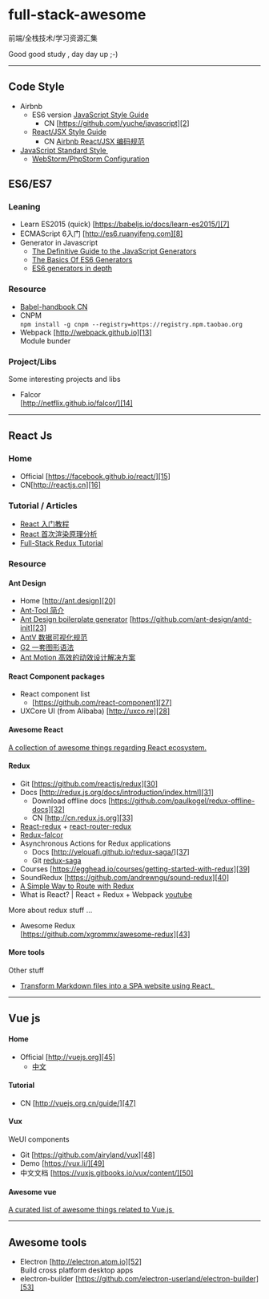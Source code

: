 # full-stack-awesome
前端/全栈技术/学习资源汇集

Good good study , day day up ;-)

---- 
## Code Style

- Airbnb
	-  ES6 version [JavaScript Style Guide][1]
		- CN [https://github.com/yuche/javascript][2]
	- [React/JSX Style Guide][3] 
		- CN  [Airbnb React/JSX 编码规范][4]
- [JavaScript Standard Style ][5]
	- [WebStorm/PhpStorm Configuration][6]

## ES6/ES7
### Leaning 
- Learn ES2015 (quick) [https://babeljs.io/docs/learn-es2015/][7]
- ECMAScript 6入门 [http://es6.ruanyifeng.com][8]
- Generator in Javascript
	- [The Definitive Guide to the JavaScript Generators][9]
	- [The Basics Of ES6 Generators][10]
	- [ES6 generators in depth][11]

### Resource

- [Babel-handbook CN][12] 
- CNPM  
	`npm install -g cnpm --registry=https://registry.npm.taobao.org`
- Webpack [http://webpack.github.io][13]  
	Module bunder

### Project/Libs

Some interesting projects and libs
- Falcor  
	[http://netflix.github.io/falcor/][14]

---- 
## React Js

### Home
- Official  [https://facebook.github.io/react/][15]
- CN[http://reactjs.cn][16]

### Tutorial / Articles
- [React 入门教程][17]
- [React 首次渲染原理分析][18] 
- [Full-Stack Redux Tutorial][19] 

### Resource
#### Ant Design
- Home [http://ant.design][20]
- [Ant-Tool 简介][21] 
- [Ant Design boilerplate generator][22]  [https://github.com/ant-design/antd-init][23]
- [AntV 数据可视化规范][24]
- [G2 一套图形语法][25] 
- [Ant Motion 高效的动效设计解决方案][26]  

#### React Component packages
- React component list
	- [https://github.com/react-component][27]
- UXCore UI (from Alibaba) [http://uxco.re][28]

#### Awesome React

[A collection of awesome things regarding React ecosystem.][29]

####  Redux
- Git [https://github.com/reactjs/redux][30]
- Docs [http://redux.js.org/docs/introduction/index.html][31]
	- Download offline docs  [https://github.com/paulkogel/redux-offline-docs][32]
	- CN [http://cn.redux.js.org][33]
- [React-redux][34] + [react-router-redux][35]
- [Redux-falcor][36]
- Asynchronous Actions for Redux applications
	- Docs [http://yelouafi.github.io/redux-saga/][37]
	- Git [redux-saga][38]
- Courses [https://egghead.io/courses/getting-started-with-redux][39]
- SoundRedux [https://github.com/andrewngu/sound-redux][40]
- [A Simple Way to Route with Redux][41]
- What is React? | React + Redux + Webpack  [youtube][42] 

More about redux stuff …

- Awesome Redux   
	[https://github.com/xgrommx/awesome-redux][43]


#### More tools

Other stuff
-  [Transform Markdown files into a SPA website using React. ][44]

---- 

## Vue js

#### Home
- Official [http://vuejs.org][45]
	- [中文][46]

#### Tutorial

- CN [http://vuejs.org.cn/guide/][47]

#### Vux 
  
WeUI components
- Git [https://github.com/airyland/vux][48]
- Demo [https://vux.li/][49]
- 中文文档 [https://vuxjs.gitbooks.io/vux/content/][50]

####  Awesome vue 

[A curated list of awesome things related to Vue.js ][51]


---- 

## Awesome tools

- Electron [http://electron.atom.io][52]  
	Build cross platform desktop apps
- electron-builder [https://github.com/electron-userland/electron-builder][53]



[1]:	https://github.com/airbnb/javascript
[2]:	https://github.com/yuche/javascript
[3]:	https://github.com/airbnb/javascript/tree/master/react
[4]:	https://github.com/JasonBoy/javascript/tree/master/react
[5]:	http://standardjs.com
[6]:	https://github.com/feross/standard/blob/master/docs/webstorm.md
[7]:	https://babeljs.io/docs/learn-es2015/
[8]:	http://es6.ruanyifeng.com
[9]:	http://gajus.com/blog/2/the-definitive-guide-to-the-javascript-generators "The Definitive Guide to the JavaScript Generators"
[10]:	https://davidwalsh.name/es6-generators "The Basics Of ES6 Generators"
[11]:	http://www.2ality.com/2015/03/es6-generators.html "ES6 generators in depth"
[12]:	https://github.com/thejameskyle/babel-handbook/blob/master/translations/zh-Hans/user-handbook.md
[13]:	http://webpack.github.io
[14]:	http://netflix.github.io/falcor/
[15]:	https://facebook.github.io/react/
[16]:	http://reactjs.cn
[17]:	https://www.gitbook.com/book/hulufei/react-tutorial/details
[18]:	http://purplebamboo.github.io/2015/09/15/reactjs_source_analyze_part_one/
[19]:	http://teropa.info/blog/2015/09/10/full-stack-redux-tutorial.html
[20]:	http://ant.design
[21]:	http://ant-tool.github.io/quick-start.html
[22]:	https://github.com/ant-design/antd-init
[23]:	https://github.com/ant-design/antd-init
[24]:	https://antv.alipay.com
[25]:	https://g2.alipay.com
[26]:	[http://motion.ant.design/]
[27]:	https://github.com/react-component
[28]:	http://uxco.re
[29]:	https://github.com/enaqx/awesome-react
[30]:	https://github.com/reactjs/redux
[31]:	http://redux.js.org/docs/introduction/index.html
[32]:	https://github.com/paulkogel/redux-offline-docs
[33]:	http://cn.redux.js.org
[34]:	https://github.com/gaearon/react-redux
[35]:	https://github.com/reactjs/react-router-redux
[36]:	https://github.com/ekosz/redux-falcor
[37]:	http://yelouafi.github.io/redux-saga/
[38]:	https://github.com/yelouafi/redux-saga
[39]:	https://egghead.io/courses/getting-started-with-redux
[40]:	https://github.com/andrewngu/sound-redux
[41]:	http://jlongster.com/A-Simple-Way-to-Route-with-Redux
[42]:	https://www.youtube.com/watch?v=fZKaq623y38&list=PLQDnxXqV213JJFtDaG0aE9vqvp6Wm7nBg
[43]:	https://github.com/xgrommx/awesome-redux
[44]:	https://github.com/benjycui/bisheng
[45]:	http://vuejs.org
[46]:	http://vuejs.org.cn/ "中文"
[47]:	http://vuejs.org.cn/guide/
[48]:	https://github.com/airyland/vux
[49]:	https://vux.li/#!/
[50]:	https://vuxjs.gitbooks.io/vux/content/
[51]:	https://github.com/vuejs/awesome-vue
[52]:	http://electron.atom.io
[53]:	https://github.com/electron-userland/electron-builder